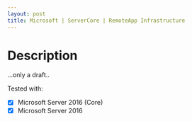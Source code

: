 ```yaml
---
layout: post
title: Microsoft | ServerCore | RemoteApp Infrastructure
---
```

# Description
...only a draft..

Tested with:
-[x] Microsoft Server 2016 (Core)
-[x] Microsoft Server 2016
